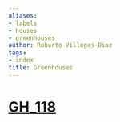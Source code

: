 ```yaml
---
aliases:
- labels
- houses
- greenhouses
author: Roberto Villegas-Diaz
tags:
- index
title: Greenhouses
---
```


# [GH_118](/GH_118)